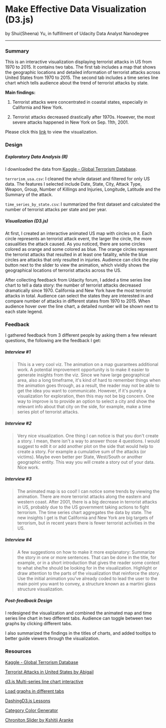 # Make Effective Data Visualization (D3.js)

by Shui(Sheena) Yu, in fulfillment of Udacity Data Analyst Nanodegree

* * *

### Summary
This is an interactive visualization displaying terrorist attacks in US from 1970 to 2015. It contains two tabs. The first tab 
includes a map that shows the geographic locations and detailed information of terrorist attacks across United States 
from 1970 to 2015. The second tab includes a time series line chart which tells audience about the trend of terrorist 
attacks by state.

**Main findings:** 

1. Terrorist attacks were concentrated in coastal states, especially in California and New York.

2. Terrorist attacks decreased drastically after 1970s. However, the most severe attacks happened in New York on Sep. 11th, 2001.

Please click this [link](http://cdn.rawgit.com/SheenaYu/Udacity-DAND_Project6/06370465/index.html) to view the visualization.
 
### Design

##### Exploratory Data Analysis (R)

I downloaded the data from [Kaggle - Global Terrorism Database](https://www.kaggle.com/START-UMD/gtd). 

`terrorism_usa.csv`: I cleaned the whole dataset and filtered for only US data. The features I selected include Date, State, City, Attack Type, Weapon, Group, Number of 
Killings and Injuries, Longitude, Latitude and the Summary of the attack. 

`time_series_by_state.csv`: I summarized the first dataset and calculated the number of terrorist attacks per state and per year.

##### Visualization (D3.js)

At first, I created an interactive animated US map with circles on it. Each circle represents an terrorist attack event, the larger
 the circle, the more casualities the attack caused. As you noticed, there are some circles colored as orange and some colored as 
 blue. The orange circles represent the terrorist attacks that resulted in at least one fatality, while the blue circles are 
 attacks that only resulted in injuries. Audience can click the play button next to the slider to view the animation, which vividly shows the 
 geographical locations of terrorist attacks across the US. 
 
After collecting feedback from Udacity forum, I added a time series line chart to tell a data story: the number of terrorist 
attacks decreased dramatically since 1970. California and New York have the most terrorist attacks in total. Audience can select 
the states they are interested in and compare number of attacks in different states from 1970 to 2015. When audience hover 
over the line chart, a detailed number will be shown next to each state legend.

### Feedback

I gathered feedback from 3 different people by asking them a few relevant questions, the following are the feedback I get:

##### Interview #1

> This is a very cool viz. The animation on a map guarantees additional work. A potential improvement opportunity is 
to make it easier to generate insights from the viz. Since we have large geographical area, also a long timeframe, 
it's kind of hard to remember things when the animation goes through, as a result, the reader may not be able to get 
the idea you want to communicate. However, if it's purely a visualization for exploration, then this may not be big concern. 
One way to improve is to provide an option to select a city and show the relevant info about that city on the side, for example, make a time series plot of terrorist attacks.

##### Interview #2

> Very nice visualization. One thing I can notice is that you don't create a story. I mean, there isn't a way to answer those 4 questions. 
I would suggest to edit it or add another plot on the side that would help to create a story. For example a cumulative sum 
of the attacks (or victims). Maybe even better per State, West/South or another geographic entity. 
This way you will create a story out of your data. Nice work.

##### Interview #3

> The animated map is so cool! I can notice some trends by viewing the animation. There are more terrorist attacks along the eastern 
and western coast. After 2001, there is a big decrease in terrorist attacks in US, probably due to the US government taking actions 
to fight terrorism. The time series chart aggregates the data by state. The new insights I get is that California and New York 
are big targets of terrorism, but in recent years there is fewer terrorist activities in the US. 

##### Interview #4

> A few suggestions on how to make it more explanatory: Summarize the story in one or more sentences. That can be done in the title, for example, or in a short introduction that gives the reader some context to what she/he should be looking for in the visualization. Highlight or draw attention to the parts of the visualization that reinforce the story.
Use the initial animation you've already coded to lead the user to the main point you want to convey, a structure known as a martini glass structure visualization.


##### Post-feedback Design

I redesigned the visualization and combined the animated map and time series line chart in two different tabs. Audience can 
toggle between two graphs by clicking different tabs. 

I also summarized the findings in the titles of charts, and added tooltips to better guide viewers through the visualization.

### Resources

[Kaggle - Global Terrorism Database](https://www.kaggle.com/START-UMD/gtd)

[Terrorist Attacks in United States by Abigail](https://www.kaggle.com/abigaillarion/terrorist-attacks-in-united-states)

[d3.js Multi-series line chart interactive](http://bl.ocks.org/DStruths/9c042e3a6b66048b5bd4)

[Load graphs in different tabs](http://bl.ocks.org/widged/4561185)

[DashingD3.js Lessons](https://www.dashingd3js.com/lessons/)

[Category Color Generator](http://jnnnnn.github.io/category-colors-constrained.html)

[Chroniton Slider by Kshitij Aranke](https://github.com/arankek/chroniton)







